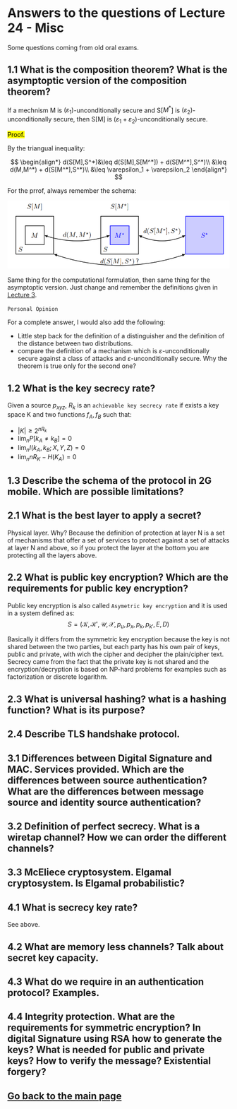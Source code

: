 # Answers to the questions of Lecture 24 - Misc
Some questions coming from old oral exams.

## 1.1 What is the composition theorem? What is the asymptoptic version of the composition theorem?
If a mechnism M is $(\varepsilon_1)$-unconditionally secure and S[$M^*$] is $(\varepsilon_2)$-unconditionally secure, then S[M] is $(\varepsilon_1 + \varepsilon_2)$-unconditionally secure.

<mark>Proof.</mark>

By the triangual inequality:

$$
\begin{align*}
d(S[M],S^*)&\leq d(S[M],S[M^*]) + d(S[M^*],S^*)\\
&\leq d(M,M^*) + d(S[M^*],S^*)\\
&\leq \varepsilon_1 + \varepsilon_2
\end{align*}
$$

For the prrof, always remember the schema:

![Composition theorem](../Figures/Composition_th.png)

Same thing for the computational formulation, then same thing for the asymptoptic version. Just change and remember the definitions given in [Lecture 3](../Lecture_03/Lecture_03.md).

`Personal Opinion`

For a complete answer, I would also add the following:
- Little step back for the definition of a distinguisher and the definition of the distance between two distributions.
- compare the definition of a mechanism which is $\varepsilon$-unconditionally secure against a class of attacks and $\varepsilon$-unconditionally secure. Why the theorem is true only for the second one?

## 1.2 What is the key secrecy rate?
Given a source $p_{xyz}$, $R_k$ is an `achievable key secrecy rate` if exists a key space K and two functions $f_A,f_B$ such that:
- $|K| \geq 2^{nR_k}$
- $\lim_n P[k_A\neq k_B] = 0$
- $\lim_n I(k_A,k_B;X,Y,Z) = 0$
- $\lim_n nR_K-H(K_A)=0$


## 1.3 Describe the schema of the protocol in 2G mobile. Which are possible limitations?

## 2.1 What is the best layer to apply a secret?
Physical layer. Why? Because the definition of protection at layer N is a set of mechanisms that offer a set of services to protect against a set of attacks at layer N and above, so if you protect the layer at the bottom you are protecting all the layers above.

## 2.2 What is public key encryption? Which are the requirements for public key encryption?
Public key encryption is also called `Asymetric key encryption` and it is used in a system defined as:
$$
S = (\mathcal{K}, \mathcal{K'},\mathcal{U},\mathcal{X}, p_u, p_x, p_k, p_{k'}, E, D)
$$

Basically it differs from the symmetric key encryption because the key is not shared between the two parties, but each party has his own pair of keys, public and private, with wich the cipher and decipher the plain/cipher text. Secrecy came from the fact that the private key is not shared and the encryption/decryption is based on NP-hard problems for examples such as factorization or discrete logarithm.

## 2.3 What is universal hashing? what is a hashing function? What is its purpose?

## 2.4 Describe TLS handshake protocol.

## 3.1 Differences between Digital Signature and MAC. Services provided. Which are the differences between source authentication? What are the differences between message source and identity source authentication?

## 3.2 Definition of perfect secrecy. What is a wiretap channel? How we can order the different channels?

## 3.3 McEliece cryptosystem. Elgamal cryptosystem. Is Elgamal probabilistic? 

## 4.1 What is secrecy key rate?
See above.

## 4.2 What are memory less channels? Talk about secret key capacity.

## 4.3 What do we require in an authentication protocol? Examples.

## 4.4 Integrity protection. What are the requirements for symmetric encryption? In digital Signature using RSA how to generate the keys? What is needed for public and private keys? How to verify the message? Existential forgery? 



## [Go back to the main page](../Possible_Questions.md)